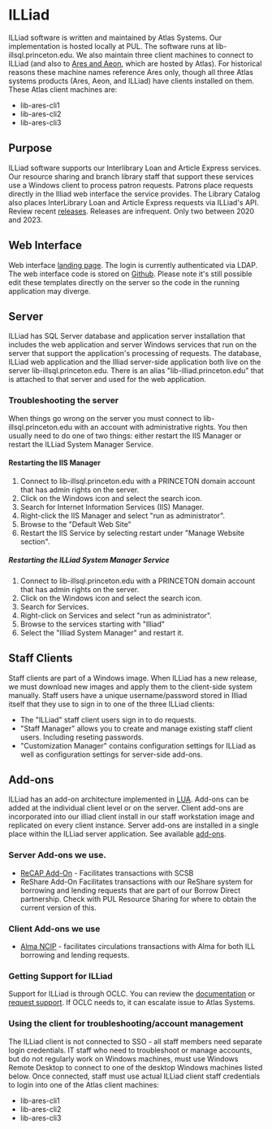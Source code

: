# ILLiad
ILLiad software is written and maintained by Atlas Systems. Our implementation is hosted locally at PUL. The software runs at lib-illsql.princeton.edu. We also maintain three client machines to connect to ILLiad (and also to [Ares and Aeon](hosted_service.md), which are hosted by Atlas). For historical reasons these machine names reference Ares only, though all three Atlas systems products (Ares, Aeon, and ILLiad) have clients installed on them. These Atlas client machines are:

* lib-ares-cli1
* lib-ares-cli2
* lib-ares-cli3

## Purpose
ILLiad software supports our Interlibrary Loan and Article Express services. Our resource sharing and branch library staff that support these services use a Windows client to process patron requests. Patrons place requests directly in the Illiad web interface the service provides. The Library Catalog also places InterLibrary Loan and Article Express requests via ILLiad's API. Review recent [releases](https://support.atlas-sys.com/hc/en-us/sections/360002485474-Release-Notes). Releases are infrequent. Only two between 2020 and 2023. 

## Web Interface
Web interface [landing page](https://lib-illiad.princeton.edu/illiad/). The login is currently authenticated via LDAP. The web interface code is stored on [Github](https://github.com/pulibrary/illiad). Please note it's still possible edit these templates directly on the server so the code in the running application may diverge. 

## Server
ILLiad has SQL Server database and application server installation that includes the web application and server Windows services that run on the server that support the application's processing of requests. The database, ILLiad web application and the Illiad server-side application both live on the server lib-illsql.princeton.edu. There is an alias "lib-illiad.princeton.edu" that is attached to that server and used for the web application. 

### Troubleshooting the server
When things go wrong on the server you must connect to lib-illsql.princeton.edu with an account with administrative rights. You then usually need to do one of two things: either restart the IIS Manager or restart the ILLiad System Manager Service.

#### Restarting the IIS Manager
1. Connect to lib-illsql.princeton.edu with a PRINCETON domain account that has admin rights on the server.
2. Click on the Windows icon and select the search icon.
3. Search for Internet Information Services (IIS) Manager. 
4. Right-click the IIS Manager and select "run as administrator".
5. Browse to the "Default Web Site"
6. Restart the IIS Service by selecting restart under "Manage Website section".

##### Restarting the ILLiad System Manager Service
1. Connect to lib-illsql.princeton.edu with a PRINCETON domain account that has admin rights on the server.
2. Click on the Windows icon and select the search icon.
3. Search for Services. 
4. Right-click on Services and select "run as administrator".
5. Browse to the services starting with "Illiad"
6. Select the "Illiad System Manager" and restart it. 

## Staff Clients
Staff clients are part of a Windows image. When ILLiad has a new release, we must download new images and apply them to the client-side system manually. Staff users have a unique username/password stored in Illiad itself that they use to sign in to one of the three ILLiad clients: 

* The "ILLiad" staff client users sign in to do requests. 
* "Staff Manager" allows you to create and manage existing staff client users. Including reseting passwords. 
* "Customization Manager" contains configuration settings for ILLiad as well as configuration settings for server-side add-ons.

## Add-ons
ILLiad has an add-on architecture implemented in [LUA](https://www.lua.org/). Add-ons can be added at the individual client level or on the server. Client add-ons are incorporated into our illiad client install in our staff workstation image and replicated on every client instance. Server add-ons are installed in a single place within the ILLiad server application. See available [add-ons](https://atlas-sys.atlassian.net/wiki/spaces/ILLiadAddons/pages/3149543/ILLiad+Addon+Directory).

### Server Add-ons we use.
* [ReCAP Add-On](https://github.com/PrincetonUniversityLibrary/illiad_scsb_addon) - Facilitates transactions with SCSB
* ReShare Add-On Facilitates transactions with our ReShare system for borrowing and lending requests that are part of our Borrow Direct partnership. Check with PUL Resource Sharing for where to obtain the current version of this. 

### Client Add-ons we use
* [Alma NCIP](https://github.com/pulibrary/alma-ncip) - facilitates circulations transactions with Alma for both ILL borrowing and lending requests. 

### Getting Support for ILLiad
Support for ILLiad is through OCLC. You can review the [documentation](https://help.oclc.org/Resource_Sharing/ILLiad) or [request support](https://help.oclc.org/Librarian_Toolbox/Contact_OCLC_Support). If OCLC needs to, it can escalate issue to Atlas Systems.

### Using the client for troubleshooting/account management
The ILLiad client is not connected to SSO - all staff members need separate login credentials. IT staff who need to troubleshoot or manage accounts, but do not regularly work on Windows machines, must use Windows Remote Desktop to connect to one of the desktop Windows machines listed below. Once connected, staff must use actual ILLiad client staff credentials to login into one of the Atlas client machines:

* lib-ares-cli1
* lib-ares-cli2
* lib-ares-cli3


